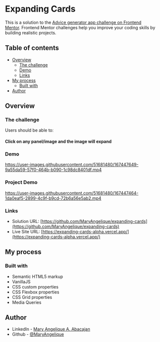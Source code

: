 # Expanding Cards

This is a solution to the [Advice generator app challenge on Frontend Mentor](https://www.frontendmentor.io/challenges/advice-generator-app-QdUG-13db). Frontend Mentor challenges help you improve your coding skills by building realistic projects.

## Table of contents

- [Overview](#overview)
  - [The challenge](#the-challenge)
  - [Demo](#demo)
  - [Links](#links)
- [My process](#my-process)
  - [Built with](#built-with)
- [Author](#author)

## Overview

### The challenge

Users should be able to:

#### Click on any panel/image and the image will expand

### Demo

https://user-images.githubusercontent.com/51681480/167447649-9a55da59-57f0-464b-b090-1c98dc8401df.mp4

### Project Demo
https://user-images.githubusercontent.com/51681480/167447464-1da0eaf5-2899-4c9f-b9cd-72b6a56e5ab2.mp4

### Links

- Solution URL: [https://github.com/MaryAngelique/expanding-cards](https://github.com/MaryAngelique/expanding-cards)
- Live Site URL: [https://expanding-cards-alpha.vercel.app/](https://expanding-cards-alpha.vercel.app/)

## My process

### Built with

- Semantic HTML5 markup
- VanillaJS
- CSS custom properties
- CSS Flexbox properties
- CSS Grid properties
- Media Queries

## Author

- LinkedIn - [Mary Angelique A. Abacajan](https://github.com/MaryAngelique/)
- Github - [@MaryAngelique](https://www.github.com/mark-escosura)


